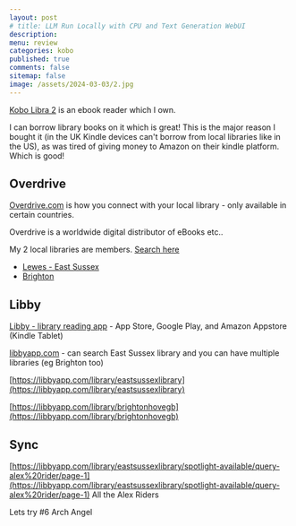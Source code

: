 ```yaml
---
layout: post
# title: LLM Run Locally with CPU and Text Generation WebUI 
description: 
menu: review
categories: kobo 
published: true 
comments: false     
sitemap: false
image: /assets/2024-03-03/2.jpg
---
```


<!-- [![alt text](/assets/2024-02-01/1.jpg "email"){:width="600px"}](/assets/2024-02-02/1.jpg) -->
<!-- [![alt text](/assets/2024-03-03/2.jpg "email"){:width="800px"}](/assets/2024-03-03/2.jpg) -->
<!-- [![alt text](/assets/2024-03-03/2.jpg "email")](/assets/2024-03-03/2.jpg) -->

[Kobo Libra 2](https://uk.kobobooks.com/products/kobo-libra-2) is an ebook reader which I own.

I can borrow library books on it which is great! This is the major reason I bought it (in the UK Kindle devices can't borrow from local libraries like in the US), as was tired of giving money to Amazon on their kindle platform. Which is good!


## Overdrive

[Overdrive.com](https://www.overdrive.com/) is how you connect with your local library - only available in certain countries.

Overdrive is a worldwide digital distributor of eBooks etc..

My 2 local libraries are members. [Search here](https://www.overdrive.com/libraries)


- [Lewes - East Sussex](https://eastsussexlibrary.overdrive.com/)
- [Brighton]()


## Libby

[Libby - library reading app](https://www.overdrive.com/apps/libby) - App Store, Google Play, and Amazon Appstore (Kindle Tablet)

[libbyapp.com](https://libbyapp.com/shelf) - can search East Sussex library and you can have multiple libraries (eg Brighton too)


[https://libbyapp.com/library/eastsussexlibrary](https://libbyapp.com/library/eastsussexlibrary)

[https://libbyapp.com/library/brightonhovegb](https://libbyapp.com/library/brightonhovegb)


## Sync


[https://libbyapp.com/library/eastsussexlibrary/spotlight-available/query-alex%20rider/page-1](https://libbyapp.com/library/eastsussexlibrary/spotlight-available/query-alex%20rider/page-1) All the Alex Riders


Lets try #6 Arch Angel






